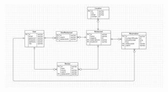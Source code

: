 ![starUML_diagram.png](https://github.com/mariachis15/TakeASeat/blob/master/Screenshot%202024-05-21%20173300.png)
